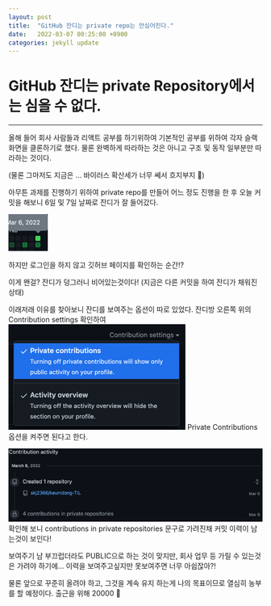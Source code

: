 ```yaml
---
layout: post
title:  "GitHub 잔디는 private repo는 안심어진다."
date:   2022-03-07 00:25:00 +0900
categories: jekyll update
---
```


# GitHub 잔디는 private Repository에서는 심을 수 없다.

---
올해 들어 회사 사람들과 리액트 공부를 하기위하여 기본적인 공부를 위하여
각자 슬랙 화면을 클론하기로 했다. 
물론 완벽하게 따라하는 것은 아니고 구조 및 동작 일부분만 따라하는 것이다.

(물론 그마저도 지금은 ... 바이러스 확산세가 너무 쎄서 흐지부지 💩)

아무튼 과제를 진행하기 위하여 private repo를 만들어 어느 정도 진행을 한 후 오늘 커밋을 해보니 6일 및 7일 날짜로 잔디가 잘 들어갔다.

![img.png](img.png)

하지만 로그인을 하지 않고 깃허브 페이지를 확인하는 순간!?

이게 왠걸? 잔디가 덩그러니 비어있는것이다!
(지금은 다른 커밋을 하여 잔디가 채워진 상태)

이래저래 이유를 찾아보니 잔디를 보여주는 옵션이 따로 있었다.
잔디방 오른쪽 위의 Contribution settings 확인하여
![img_1.png](img_1.png)
Private Contributions 옵션을 켜주면 된다고 한다.

![img_2.png](img_2.png)
확인해 보니 contributions in private repositories 문구로 가려진채 커밋 이력이 남는것이 보인다!

보여주기 남 부끄럽더라도 PUBLIC으로 하는 것이 맞지만, 회사 업무 등 가릴 수 있는것은 가려야 하기에...
이력을 보여주고싶지만 못보여주면 너무 아쉽잖아?!

물론 앞으로 꾸준히 올려야 하고, 그것을 계속 유지 하는게 나의 목표이므로 열심히 농부를 할 예정이다. 
출근을 위해 20000 🥱